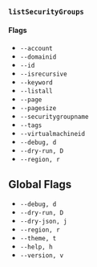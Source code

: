 ### `listSecurityGroups`

#### Flags

- `--account`
- `--domainid`
- `--id`
- `--isrecursive`
- `--keyword`
- `--listall`
- `--page`
- `--pagesize`
- `--securitygroupname`
- `--tags`
- `--virtualmachineid`
- `--debug, d`
- `--dry-run, D`
- `--region, r`

## Global Flags

- `--debug, d`
- `--dry-run, D`
- `--dry-json, j`
- `--region, r`
- `--theme, t`
- `--help, h`
- `--version, v`
